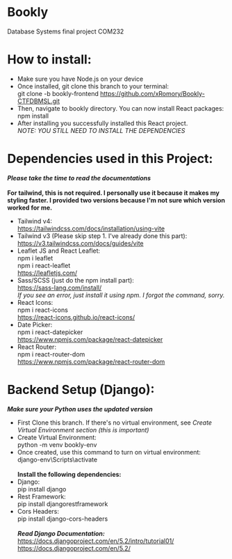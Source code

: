 # Bookly
Database Systems final project COM232 <br>

# How to install:
- Make sure you have Node.js on your device
- Once installed, git clone this branch to your terminal: <br> git clone -b bookly-frontend https://github.com/xRomory/Bookly-CTFDBMSL.git
- Then, navigate to bookly directory. You can now install React packages: <br> npm install
- After installing you successfully installed this React project. <br> *NOTE: YOU STILL NEED TO INSTALL THE DEPENDENCIES* <br>

# Dependencies used in this Project:
***Please take the time to read the documentations*** <br><br> **For tailwind, this is not required. I personally use it because it makes my styling faster. I provided two versions because I'm not sure which version worked for me.**
- Tailwind v4: <br> https://tailwindcss.com/docs/installation/using-vite
- Tailwind v3 (Please skip step 1. I've already done this part): <br> https://v3.tailwindcss.com/docs/guides/vite
- Leaflet JS and React Leaflet: <br> npm i leaflet <br> npm i react-leaflet <br> https://leafletjs.com/
- Sass/SCSS (just do the npm install part): <br> https://sass-lang.com/install/ <br> *If you see an error, just install it using npm. I forgot the command, sorry.*
- React Icons: <br> npm i react-icons <br> https://react-icons.github.io/react-icons/
- Date Picker: <br> npm i react-datepicker <br> https://www.npmjs.com/package/react-datepicker
- React Router: <br> npm i react-router-dom <br> https://www.npmjs.com/package/react-router-dom

# Backend Setup (Django):
***Make sure your Python uses the updated version***
- First Clone this branch. If there's no virtual environment, see *Create Virtual Environment section (this is important)*
- Create Virtual Environment: <br> python -m venv bookly-env
- Once created, use this command to turn on virtual environment: <br> django-env\Scripts\activate <br><br>
**Install the following dependencies:**
- Django: <br> pip install django
- Rest Framework: <br> pip install djangorestframework
- Cors Headers: <br> pip install django-cors-headers
<br><br>
***Read Django Documentation:***<br>
https://docs.djangoproject.com/en/5.2/intro/tutorial01/<br>
https://docs.djangoproject.com/en/5.2/
